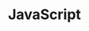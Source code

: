 ---
layout: posts_by_category
categories: javaScript webDev
title: JavaScript
permalink: /category/javaScript
---